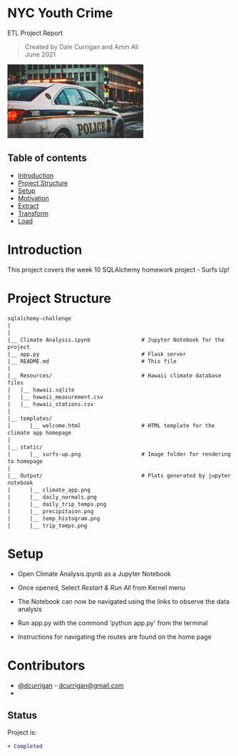 # NYC Youth Crime
ETL Project Report

> Created by Dale Currigan and Amin Ali  
> June 2021  
  
![ETL](/Resources/crime.jpg)    

## Table of contents  
* [Introduction](#Project-Intro)  
* [Project Structure](#Project-Structure)  
* [Setup](#Setup)  
* [Motivation](#Motivation)  
* [Extract](#Extract)  
* [Transform](#Tranform)
* [Load](#Load)   

# Introduction
This project covers the week 10 SQLAlchemy homework project - Surfs Up!
  

  
# Project Structure  
```
sqlalchemy-challenge   
|  
|    
|__ Climate Analysis.ipynb                # Jupyter Notebook for the project
|__ app.py                                # Flask server 
|__ README.md                             # This file 
|
|__ Resources/                            # Hawaii climate database files  
|   |__ hawaii.sqlite                    
|   |__ hawaii_measurement.csv 
|   |__ hawaii_stations.csv
|
|__ templates/     
|      |__ welcome.html                   # HTML template for the climate app homepage  
|
|__ static/     
|      |__ surfs-up.png                   # Image folder for rendering to homepage   
|     
|__ Output/                               # Plots generated by jupyter notebook   
|      |__ climate_app.png
|      |__ daily_normals.png
|      |__ daily_trip_temps.png
|      |__ precipitaion.png
|      |__ temp_histogram.png
|      |__ trip_temps.png
``` 
  
# Setup 
  
* Open Climate Analysis.ipynb as a Jupyter Notebook  
* Once opened, Select *Restart & Run All* from Kernel menu  
* The Notebook can now be navigated using the links to observe the data analysis  
  
* Run app.py with the commond 'python app.py' from the terminal
* Instructions for navigating the routes are found on the home page   



# Contributors  
- [@dcurrigan](https://github.com/dcurrigan) - <dcurrigan@gmail.com>
- 


## Status
Project is: 
````diff 
+ Completed
````

